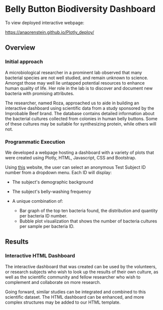 # Belly Button Biodiversity Dashboard

To view deployed interactive webpage:

https://anaorenstein.github.io/Plotly_deploy/

## Overview

### Initial approach

A microbiological researcher in a prominent lab observed that many bacterial species are not well studied, and remain unknown to science. Amongst those may well lie untapped potential resources to enhance human quality of life. Her role in the lab is to discover and document new bacteria with promising attributes. 

The researcher, named Roza, approached us to aide in building an interactive dashboard using scientific data from a study sponsored by the Improbable Beef brand. The database contains detailed information about the bacterial cultures collected from colonies in human belly buttons. Some of these cultures may be suitable for synthesizing protein, while others will not.

### Programmatic Execution

We developed a webpage hosting a dashboard with a variety of plots that were created using Plotly, HTML, Javascript, CSS and Bootstrap.

Using [this](https://anaorenstein.github.io/Plotly_deploy/) website, the user can select an anonymous Test Subject ID number from a dropdown menu. Each ID will display:

- The subject's demographic background

-  The subject's belly-washing frequency

- A unique combination of:

  - Bar graph of the top ten bacteria found, the distribution and quantity per bacteria ID number.
  - Bubble plot visualization that shows the number of bacteria cultures per sample per bacteria ID.

  

## Results

### Interactive HTML Dashboard

The interactive dashboard that was created can be used by the volunteers, or research subjects who wish to look up the results of their own culture, as well as the scientific community and fellow researcher who wish to complement and collaborate on more research.

Going forward, similar studies can be integrated and combined to this scientific dataset. The HTML dashboard can be enhanced, and more complex structures may be added to our HTML template.

